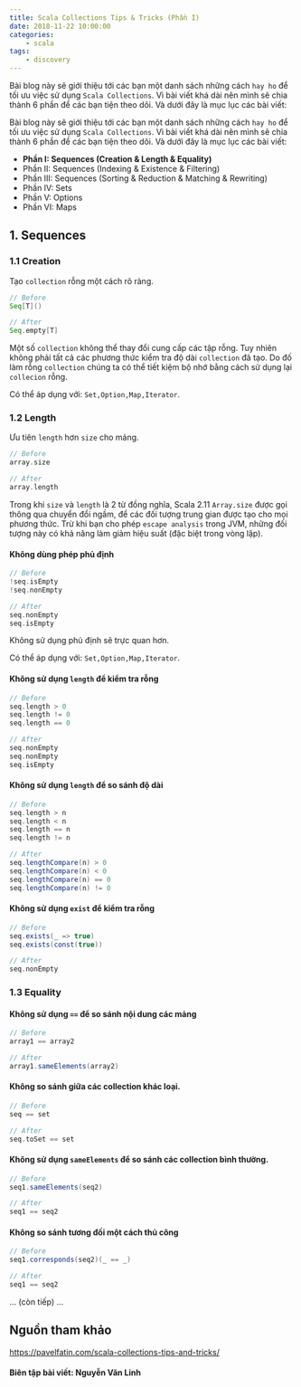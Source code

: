 ```yaml
---
title: Scala Collections Tips & Tricks (Phần I)
date: 2018-11-22 10:00:00
categories:
    - scala 
tags:
    - discovery
---
```

Bài blog này sẽ giới thiệu tới các bạn một danh sách những cách `hay ho` để tối ưu việc sử dụng `Scala Collections`. Vì bài viết khá dài nên mình sẽ chia thành 6 phần để các bạn tiện theo dõi. Và dưới đây là mục lục các bài viết:

Bài blog này sẽ giới thiệu tới các bạn một danh sách những cách `hay ho` để tối ưu việc sử dụng `Scala Collections`. Vì bài viết khá dài nên mình sẽ chia thành 6 phần để các bạn tiện theo dõi. Và dưới đây là mục lục các bài viết:

- **Phần I: Sequences (Creation & Length & Equality)**
- Phần II: Sequences (Indexing & Existence & Filtering)
- Phần III: Sequences (Sorting & Reduction & Matching & Rewriting)
- Phần IV: Sets
- Phần V: Options
- Phần VI: Maps

## 1. Sequences
### 1.1 Creation
Tạo `collection` rỗng một cách rõ ràng.
```scala
// Before
Seq[T]()

// After
Seq.empty[T]
```
<!-- more -->

Một số `collection` không thể thay đổi cung cấp các tập rỗng. Tuy nhiên không phải tất cả các phương thức kiểm tra độ dài `collection` đã tạo. Do đố làm rỗng `collection` chúng ta có thể tiết kiệm bộ nhớ bằng cách sử dụng lại `collecion` rỗng.

Có thể áp dụng với: `Set,Option,Map,Iterator`.
### 1.2 Length
Ưu tiên `length` hơn `size` cho mảng.
```scala
// Before
array.size

// After
array.length
```
Trong khi `size` và `length` là 2 từ đồng nghĩa, Scala 2.11 `Array.size` được gọi thông qua chuyển đổi ngầm, để các đối tượng trung gian được tạo cho mọi phương thức. Trừ khi bạn cho phép `escape analysis` trong JVM, những đối tượng này có khả năng làm giảm hiệu suất (đặc biệt trong vòng lặp).

#### Không dùng phép phủ định
```scala
// Before
!seq.isEmpty
!seq.nonEmpty

// After
seq.nonEmpty
seq.isEmpty
```
Không sử dụng phủ định sẽ trực quan hơn.

Có thể áp dụng với: `Set,Option,Map,Iterator`.

#### Không sử dụng `length` để kiểm tra rỗng
```scala
// Before
seq.length > 0
seq.length != 0
seq.length == 0

// After
seq.nonEmpty
seq.nonEmpty
seq.isEmpty
```
#### Không sử dụng `length` để so sánh độ dài

```scala
// Before
seq.length > n
seq.length < n
seq.length == n
seq.length != n

// After
seq.lengthCompare(n) > 0
seq.lengthCompare(n) < 0
seq.lengthCompare(n) == 0
seq.lengthCompare(n) != 0
```
#### Không sử dụng `exist` để kiểm tra rỗng
```scala
// Before
seq.exists(_ => true)
seq.exists(const(true))

// After
seq.nonEmpty
```
### 1.3 Equality
#### Không sử dụng `==` để so sánh nội dung các mảng
 ```scala
 // Before
array1 == array2

// After
array1.sameElements(array2)
```
#### Không so sánh giữa các collection khác loại.
```scala
// Before
seq == set

// After
seq.toSet == set
```
#### Không sử dụng `sameElements` để so sánh các collection bình thường.
```scala
// Before
seq1.sameElements(seq2)

// After
seq1 == seq2
```
#### Không so sánh tương đối một cách thủ công
```scala
// Before
seq1.corresponds(seq2)(_ == _)

// After
seq1 == seq2
```
… (còn tiếp) …
## Nguồn tham khảo
https://pavelfatin.com/scala-collections-tips-and-tricks/

#### Biên tập bài viết: Nguyễn Văn Linh